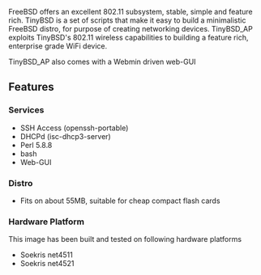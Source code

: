FreeBSD offers an excellent 802.11 subsystem, stable, simple and feature rich.  TinyBSD is a set of scripts that make it easy to build a minimalistic FreeBSD distro, for purpose of creating networking devices.  TinyBSD\_AP exploits TinyBSD's 802.11 wireless capabilities to building a feature rich, enterprise grade WiFi device.

TinyBSD\_AP also comes with a Webmin driven web-GUI

## Features ##

### Services ###
  * SSH Access (openssh-portable)
  * DHCPd (isc-dhcp3-server)
  * Perl 5.8.8
  * bash
  * Web-GUI

### Distro ###
  * Fits on about 55MB, suitable for cheap compact flash cards

### Hardware Platform ###

This image has been built and tested on following hardware platforms
  * Soekris net4511
  * Soekris net4521